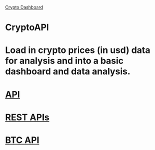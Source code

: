 [Crypto Dashboard](https://app.powerbi.com/reportEmbed?reportId=b975ebf8-eada-4c35-a650-a352e20b5201&autoAuth=true&ctid=68283f3b-8487-4c86-adb3-a5228f18b893&config=eyJjbHVzdGVyVXJsIjoiaHR0cHM6Ly93YWJpLW5vcnRoLWV1cm9wZS1yZWRpcmVjdC5hbmFseXNpcy53aW5kb3dzLm5ldC8ifQ%3D%3D)

# CryptoAPI
# Load in crypto prices (in usd) data for analysis and into a basic dashboard and data analysis. 
# [API](https://api.cryptowat.ch/markets/coinbase-pro)
# [REST APIs](https://docs.cryptowat.ch/rest-api/markets/details)
# [BTC API](https://api.cryptowat.ch/markets/coinbase-pro/btcusd/ohlc)
